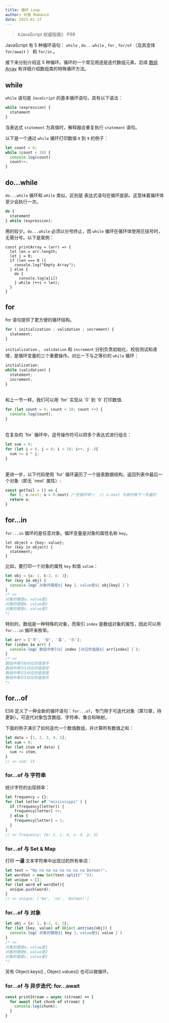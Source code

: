 ```yaml
---
title: 循环 Loop
author: 刘俊 Romance
date: 2023-01-27
---
```


> 《JavaScript 权威指南》  P99

JavaScript 有 5 种循环语句： `while` , `do...while` , `for` , `for/of` （及其变体 `for/await` ） 和 `for/in` 。

接下来分别介绍这 5 种循环。循环的一个常见用途是迭代数组元素，后续 [数组 Array](./Array) 有详细介绍数组类的特殊循环方法。

## while

`while` 语句是 `JavaScript` 的基本循环语句，具有以下语法：

```js
while (expression) {
  statement
}
```

当表达式 `statement` 为真值时，解释器会重复执行 `statement` 语句。

以下是一个通过 `while` 循环打印数值 `0` 到 `9` 的例子：

```js
let count = 0;
while (count < 10) {
  console.log(count)
  count++;
}
```

## do...while

`do...while` 循环和 `while` 类似，区别是 表达式语句在循环底部。这意味着循环体至少会执行一次。

```js
do {
  statement
} while (expression);
```

用的较少。`do...while` 必须以分号终止，而 `while` 循环在循环体使用花括号时，无需分号。以下是案例：

```js{7-9}
const printArray = (arr) => {
  let len = arr.length;
  let i = 0;
  if (len === 0 ){
    console.log("Empty Array");
  } else {
    do {
      console.log(a[i])
    } while (++i < len);
  }
}
```

## for

for 语句提供了更方便的循环结构。

```js
for ( initialization ; validation ; increment) {
  statement;
}
```

`initialization` 、 `validation` 和 `increment` 分别负责初始化、校验测试和递增，是循环变量的三个重要操作。对比一下与之等价的 `while` 循环：

```js
initialization;
while (validation) {
  statement;
  increment;
}
```

<br />
和上一节一样，我们可以用 `for` 实现从 `0` 到 `9` 打印数值.

```js
for (let count = 0; count < 10; count ++) {
  console.log(count);
}
```

<br />
在复杂的 `for` 循环中，逗号操作符可以把多个表达式进行组合：

```js
let sum = 0;
for (let i = 0, j = 0; i < 10; i++, j--){
  sum += i * j;
}
```

<br />
更进一步，以下代码使用 `for` 循环遍历了一个链表数据结构，返回列表中最后一个对象（即无 `next` 属性）:

```js
const getTail = () => {
  for (; o.next; o = 0.next) /*空循环体*/  // o.next 为真时做下一步遍历
  return o;
}
```

## for...in

`for...in` 循环的是任意对象。循环变量是对象的属性名称 `key`。

```js{2-4}
let object = {key: value};
for (key in object) {
  statement;
}
```

比如，要打印一个对象的属性 `key` 和值 `value`：

```js
let obj = {a: 1, b:2, c: 3};
for (key in obj) {
  console.log(`对象的键是${ key }，value是${ obj[key] }`)
}
/* =>
对象的键是a，value是1
对象的键是b，value是2
对象的键是c，value是3
*/
```

特别的，数组是一种特殊的对象，而索引 `index` 是数组对象的属性，因此可以用 `for...in` 循环来枚举。

```js
let arr = ['平', '安', '喜', '乐'];
for (index in arr) {
  console.log(`数组中索引${ index }对应的值是${ arr[index] }`);
}
/* =>
数组中索引0对应的值是平
数组中索引1对应的值是安
数组中索引2对应的值是喜
数组中索引3对应的值是乐
*/
```

## for...of

ES6 定义了一种全新的循环语句：`for...of`，专门用于可迭代对象（第12章，待更新）。可迭代对象包含数组、字符串、集合和映射。

下面的例子演示了如何迭代一个数值数组，并计算所有数值之和：

```js
let data = [1, 2, 3, 4, 5];
let sum = 0;
for (let item of data) {
  sum += item;
}
// => sum: 15
```

### for...of 与 字符串

统计字符的出现频率：

```js
let frequency = {};
for (let letter of "mississippi" ) {
  if (frequency[letter]) {
    frequency[letter] ++;
  } else {
    frequency[letter] = 1;
  }
}
// => frequency: {m: 1, i: 4, s: 4, p: 2}
```

### for...of 与 Set & Map

打印 **一遍** 文本字符串中出现过的所有单词：

```js
let text = "Na na na na na na na na Batman!";
let wordSet = new Set(text.split(" "));
let unique = [];
for (let word of wordSet){
  unique.push(word);
}
// => unique: ['Na', 'na', 'Batman!']
```

### for...of 与 对象

```js
let obj = {a: 1, b:2, c: 3};
for (let [key, value] of Object.entries(obj)) {
  console.log(`对象的键是${ key }，value是${ value }`)
}
/* =>
对象的键是a，value是1
对象的键是b，value是2
对象的键是c，value是3
*/
```

另有 Object.keys() , Object.values() 也可以做循环。

### for...of 与 异步迭代: for...await

```js
const printStream = async (stream) => {
  for await (let chunk of stream) {
    console.log(chunk);
  }
}
```
